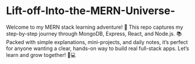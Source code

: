 # Lift-off-Into-the-MERN-Universe-
Welcome to my MERN stack learning adventure! 🚀 This repo captures my step-by-step journey through MongoDB, Express, React, and Node.js. 📚 Packed with simple explanations, mini-projects, and daily notes, it’s perfect for anyone wanting a clear, hands-on way to build real full-stack apps. Let’s learn and grow together! 🌱💻
